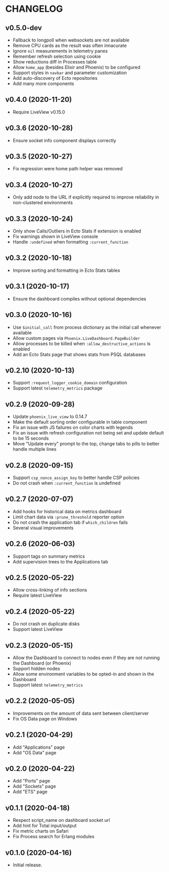 # CHANGELOG

## v0.5.0-dev

* Fallback to longpoll when websockets are not available
* Remove CPU cards as the result was often innacurate
* Ignore `nil` measurements in telemetry panes
* Remember refresh selection using cookie
* Show reductions diff in Processes table
* Allow `home_app` (besides Elixir and Phoenix) to be configured
* Support styles in `navbar` and parameter customization
* Add auto-discovery of Ecto repositories
* Add many more components

## v0.4.0 (2020-11-20)

* Require LiveView v0.15.0

## v0.3.6 (2020-10-28)

* Ensure socket info component displays correctly

## v0.3.5 (2020-10-27)

* Fix regression were home path helper was removed

## v0.3.4 (2020-10-27)

* Only add node to the URL if explicitly required to improve reliability in non-clustered environments

## v0.3.3 (2020-10-24)

* Only show Calls/Outliers in Ecto Stats if extension is enabled
* Fix warnings shown in LiveView console
* Handle `:undefined` when formatting `:current_function`

## v0.3.2 (2020-10-18)

* Improve sorting and formatting in Ecto Stats tables

## v0.3.1 (2020-10-17)

* Ensure the dashboard compiles without optional dependencies

## v0.3.0 (2020-10-16)

* Use `$initial_call` from process dictionary as the initial call whenever available
* Allow custom pages via `Phoenix.LiveDashboard.PageBuilder`
* Allow processes to be killed when `:allow_destructive_actions` is enabled
* Add an Ecto Stats page that shows stats from PSQL databases

## v0.2.10 (2020-10-13)

* Support `:request_logger_cookie_domain` configuration
* Support latest `telemetry_metrics` package

## v0.2.9 (2020-09-28)

* Update `phoenix_live_view` to 0.14.7
* Make the default sorting order configurable in table component
* Fix an issue with JS failures on color charts with legends
* Fix an issue with refresh configuration not being set and update default to be 15 seconds
* Move "Update every" prompt to the top, change tabs to pills to better handle multiple lines

## v0.2.8 (2020-09-15)

* Support `csp_nonce_assign_key` to better handle CSP policies
* Do not crash when `:current_function` is undefined

## v0.2.7 (2020-07-07)

* Add hooks for historical data on metrics dashboard
* Limit chart data via `:prune_threshold` reporter option
* Do not crash the application tab if `which_children` fails
* Several visual improvements

## v0.2.6 (2020-06-03)

* Support tags on summary metrics
* Add supervision trees to the Applications tab

## v0.2.5 (2020-05-22)

* Allow cross-linking of info sections
* Require latest LiveView

## v0.2.4 (2020-05-22)

* Do not crash on duplicate disks
* Support latest LiveView

## v0.2.3 (2020-05-15)

* Allow the Dashboard to connect to nodes even if they are not running the Dashboard (or Phoenix)
* Support hidden nodes
* Allow some environment variables to be opted-in and shown in the Dashboard
* Support latest `telemetry_metrics`

## v0.2.2 (2020-05-05)

* Improvements on the amount of data sent between client/server
* Fix OS Data page on Windows

## v0.2.1 (2020-04-29)

* Add "Applications" page
* Add "OS Data" page

## v0.2.0 (2020-04-22)

* Add "Ports" page
* Add "Sockets" page
* Add "ETS" page

## v0.1.1 (2020-04-18)

* Respect script_name on dashboard socket url
* Add hint for Total input/output
* Fix metric charts on Safari
* Fix Process search for Erlang modules

## v0.1.0 (2020-04-16)

* Initial release.
